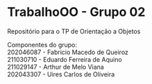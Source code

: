 # TrabalhoOO - Grupo 02
Repositório para o TP de Orientação a Objetos

Componentes do grupo:  
202046087 - Fabricio Macedo de Queiroz  
211030710 - Eduardo Ferreira de Aquino  
211029147 - Arthur de Melo Viana  
202043307 - Uires Carlos de Oliveira
